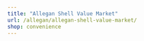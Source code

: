 ```yaml
---
title: "Allegan Shell Value Market"
url: /allegan/allegan-shell-value-market/
shop: convenience
---
```

